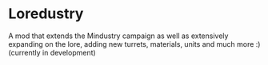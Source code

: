 # Loredustry
A mod that extends the Mindustry campaign as well as extensively expanding on the lore, adding new turrets, materials, units and much more :)   (currently in development)
